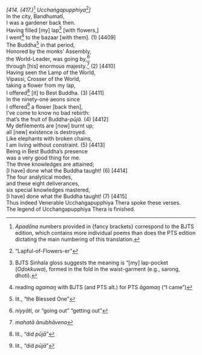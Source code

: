 *\[414. {417.}*[^1] *Ucchaṅgapupphiya*[^2]*\]*  
In the city, Bandhumatī,  
I was a gardener back then.  
Having filled \[my\] lap[^3] \[with flowers,\]  
I went[^4] to the bazaar \[with them\]. (1) \[4409\]  
The Buddha[^5] in that period,  
Honored by the monks’ Assembly,  
the World-Leader, was going by,[^6]  
through \[his\] enormous majesty.[^7] (2) \[4410\]  
Having seen the Lamp of the World,  
Vipassi, Crosser of the World,  
taking a flower from my lap,  
I offered[^8] \[it\] to Best Buddha. (3) \[4411\]  
In the ninety-one aeons since  
I offered[^9] a flower \[back then\],  
I’ve come to know no bad rebirth:  
that’s the fruit of Buddha-*pūjā.* (4) \[4412\]  
My defilements are \[now\] burnt up;  
all \[new\] existence is destroyed.  
Like elephants with broken chains,  
I am living without constraint. (5) \[4413\]  
Being in Best Buddha’s presence  
was a very good thing for me.  
The three knowledges are attained;  
\[I have\] done what the Buddha taught! (6) \[4414\]  
The four analytical modes,  
and these eight deliverances,  
six special knowledges mastered,  
\[I have\] done what the Buddha taught! (7) \[4415\]  
Thus indeed Venerable Ucchaṅgapupphiya Thera spoke these verses.  
The legend of Ucchaṅgapupphiya Thera is finished.  
[^1]: *Apadāna* numbers provided in {fancy brackets} correspond to the
    BJTS edition, which contains more individual poems than does the PTS
    edition dictating the main numbering of this translation.  
[^2]: “Lapful-of-Flowers-er”  
[^3]: BJTS Sinhala gloss suggests the meaning is “\[my\] lap-pocket
    (*Oḍokkuwa*), formed in the fold in the waist-garment (e.g., sarong,
    dhoti).  
[^4]: reading *agamaŋ* with BJTS (and PTS alt.) for PTS *āgamaŋ* (“I
    came”)  
[^5]: lit., “the Blessed One”  
[^6]: *niyyāti,* or “going out” “getting out”  
[^7]: *mahatā ānubhāvena*  
[^8]: lit., “did *pūjā*”  
[^9]: lit., “did *pūjā*”
